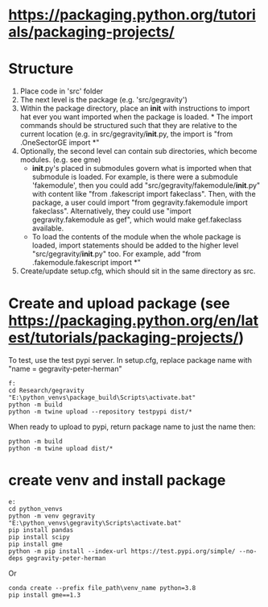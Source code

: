 # https://packaging.python.org/tutorials/packaging-projects/

# Structure
1. Place code in 'src' folder
2. The next level is the package (e.g. 'src/gegravity')
3. Within the package directory, place an __init__ with instructions to import hat ever you want imported when the package is loaded. 
       * The import commands should be structured such that they are relative to the current location (e.g. in 
         src/gegravity/__init__.py, the import is "from .OneSectorGE import *"
4. Optionally, the second level can contain sub directories, which become modules. (e.g. see gme)
    * __init__.py's placed in submodules govern what is imported when that submodule is loaded. For example, is there were
      a submodule 'fakemodule', then you could add "src/gegravity/fakemodule/__init__.py" with content like 
      "from .fakescript import fakeclass". Then, with the package, a user could import "from gegravity.fakemodule import 
      fakeclass". Alternatively, they could use "import gegravity.fakemodule as gef", which would make gef.fakeclass available.
    * To load the contents of the module when the whole package is loaded, import statements should be added to the higher 
      level "src/gegravity/__init__.py" too. For example, add "from .fakemodule.fakescript import *"
5. Create/update setup.cfg, which should sit in the same directory as src. 

# Create and upload package (see https://packaging.python.org/en/latest/tutorials/packaging-projects/)
To test, use the test pypi server. In setup.cfg, replace package name with "name = gegravity-peter-herman"
```
f:
cd Research/gegravity
"E:\python_venvs\package_build\Scripts\activate.bat"
python -m build
python -m twine upload --repository testpypi dist/*
```
When ready to upload to pypi, return package name to just the name then:

```
python -m build
python -m twine upload dist/*
```


# create venv and install package
```
e:
cd python_venvs
python -m venv gegravity
"E:\python_venvs\gegravity\Scripts\activate.bat"
pip install pandas
pip install scipy
pip install gme
python -m pip install --index-url https://test.pypi.org/simple/ --no-deps gegravity-peter-herman
```

Or
```
conda create --prefix file_path\venv_name python=3.8
pip install gme==1.3
```
